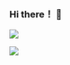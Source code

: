 <!--
**emo64/emo64** is a ✨ _special_ ✨ repository because its `README.md` (this file) appears on your GitHub profile.

Here are some ideas to get you started:

- 🔭 I’m currently working on ...
- 🌱 I’m currently learning ...
- 👯 I’m looking to collaborate on ...
- 🤔 I’m looking for help with ...
- 💬 Ask me about ...
- 📫 How to reach me: ...
- 😄 Pronouns: ...
- ⚡ Fun fact: ...
-->

### Hi there！ 👋

![](https://komarev.com/ghpvc/?username=emo64&style=flat-square)

<img align="center" src="https://github-readme-stats.vercel.app/api/wakatime?username=emo46&show_icons=true&icon_color=CE1D2D&text_color=718096&bg_color=ffffff&hide_title=true" />
